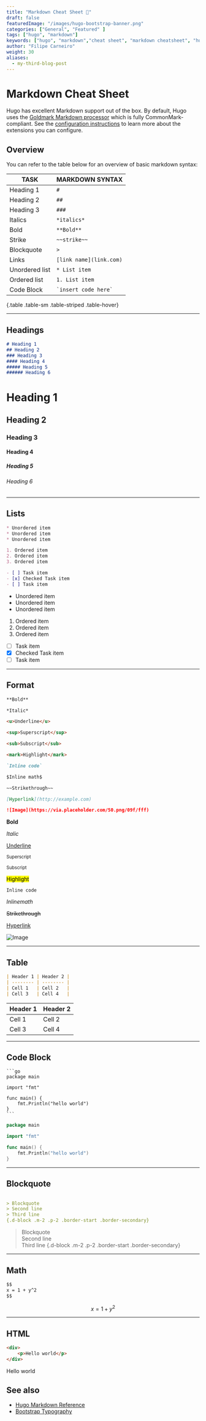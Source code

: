 ```yaml
---
title: "Markdown Cheat Sheet 🥉"
draft: false
featuredImage: "/images/hugo-bootstrap-banner.png"
categories: ["General", "Featured" ]
tags: ["hugo", "markdown"]
keywords: ["hugo", "markdown","cheat sheet", "markdown cheatsheet", "hugo markdown cheat sheet", "goldmark"]
author: "Filipe Carneiro"
weight: 30
aliases:
  - my-third-blog-post
---
```


# Markdown Cheat Sheet

Hugo has excellent Markdown support out of the box. By default, Hugo uses the [Goldmark Markdown processor](https://github.com/yuin/goldmark/) which is fully CommonMark-compliant. See the [configuration instructions](https://gohugo.io/getting-started/configuration-markup/) to learn more about the extensions you can configure.

## Overview

You can refer to the table below for an overview of basic markdown syntax:

| TASK           | MARKDOWN SYNTAX                  |
| -------------- | -------------------------------- |
| Heading 1      | `#`                              |
| Heading 2      | `##`                             |
| Heading 3      | `###`                            |
| Italics        | `*italics*`                      |
| Bold           | `**Bold**`                       |
| Strike         | `~~strike~~`                     |
| Blockquote     | `>`                              |
| Links          | `[link name](link.com)`          |
| Unordered list | `* List item`                    |
| Ordered list   | `1. List item`                   |
| Code Block     | <code>\`insert code here\`<code> |
{.table .table-sm .table-striped .table-hover}

---

## Headings

```markdown
# Heading 1
## Heading 2
### Heading 3
#### Heading 4
##### Heading 5
###### Heading 6
```

# Heading 1

## Heading 2

### Heading 3

#### Heading 4

##### Heading 5

###### Heading 6

---

## Lists

```markdown
* Unordered item
* Unordered item
* Unordered item

1. Ordered item
2. Ordered item
3. Ordered item

- [ ] Task item
- [x] Checked Task item
- [ ] Task item
```

* Unordered item
* Unordered item
* Unordered item

1. Ordered item
2. Ordered item
3. Ordered item

- [ ] Task item
- [x] Checked Task item
- [ ] Task item

---

## Format

```markdown
**Bold**

*Italic*

<u>Underline</u>

<sup>Superscript</sup>

<sub>Subscript</sub>

<mark>Highlight</mark>

`Inline code`

$Inline math$

~~Strikethrough~~

[Hyperlink](http://example.com)

![Image](https://via.placeholder.com/50.png/09f/fff)
```

**Bold**

*Italic*

<u>Underline</u>

<sup>Superscript</sup>

<sub>Subscript</sub>

<mark>Highlight</mark>

`Inline code`

$Inline math$

~~Strikethrough~~

[Hyperlink](http://example.com)

![Image](https://via.placeholder.com/50.png/09f/fff)

---

## Table

```markdown
| Header 1 | Header 2 |
| -------- | -------- |
| Cell 1   | Cell 2   |
| Cell 3   | Cell 4   |
```

| Header 1 | Header 2 |
| -------- | -------- |
| Cell 1   | Cell 2   |
| Cell 3   | Cell 4   |

---

## Code Block

`````
```go
package main

import "fmt"

func main() {
    fmt.Println("hello world")
}
```
`````

```go
package main

import "fmt"

func main() {
    fmt.Println("hello world")
}
```

---

## Blockquote

```markdown

> Blockquote
> Second line
> Third line
{.d-block .m-2 .p-2 .border-start .border-secondary}


```

> Blockquote  
> Second line  
> Third line
{.d-block .m-2 .p-2 .border-start .border-secondary}

---

## Math

```markdown
$$
x = 1 + y^2
$$
```

$$
x = 1 + y^2
$$

---

## HTML

```markdown
<div>
    <p>Hello world</p>
</div>
```

<div>
    <p>Hello world</p>
</div>

## See also

- [Hugo Markdown Reference](https://www.markdownguide.org/tools/hugo/)
- [Bootstrap Typography](https://getbootstrap.com/docs/5.2/content/typography/)
